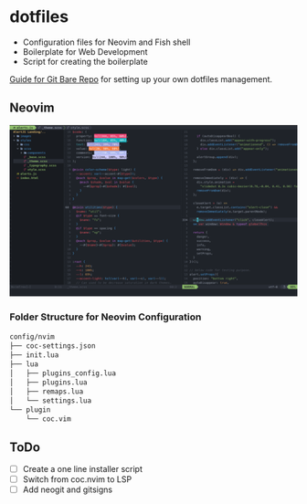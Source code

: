 # dotfiles

- Configuration files for Neovim and Fish shell
- Boilerplate for Web Development
- Script for creating the boilerplate

[Guide for Git Bare Repo](https://www.atlassian.com/git/tutorials/dotfiles) for setting up your own dotfiles management.

## Neovim 

![Screenshot](screenshot.png "Neovim Looks")

### Folder Structure for Neovim Configuration
```
config/nvim
├── coc-settings.json
├── init.lua
├── lua
│   ├── plugins_config.lua
│   ├── plugins.lua
│   ├── remaps.lua
│   └── settings.lua
└── plugin
    └── coc.vim
```

## ToDo

- [  ] Create a one line installer script
- [  ] Switch from coc.nvim to LSP
- [  ] Add neogit and gitsigns